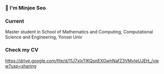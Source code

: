 ### 🐬 I'm Minjee Seo

### Current

Master student in School of Mathematics and Computing, Computational Science and Engineering, Yonsei Univ

### Check my CV

<https://drive.google.com/file/d/11J7xIxTlKQsnEXGwhNafZ3VMvIeUJEH_/view?usp=sharing>
